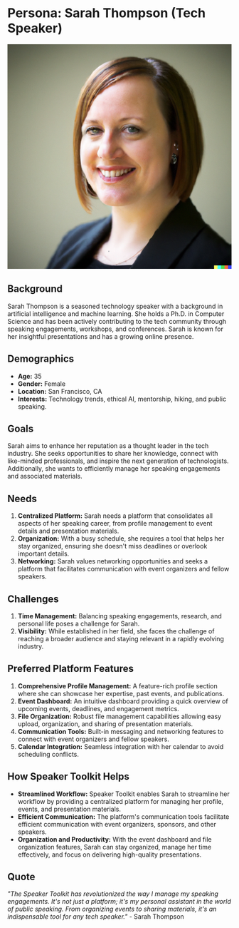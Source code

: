# Persona: Sarah Thompson (Tech Speaker)

![Sarah Thompson](images/sarah-thompson.png)

## Background
Sarah Thompson is a seasoned technology speaker with a background in artificial intelligence and machine learning. She holds a Ph.D. in Computer Science and has been actively contributing to the tech community through speaking engagements, workshops, and conferences. Sarah is known for her insightful presentations and has a growing online presence.

## Demographics
- **Age:** 35
- **Gender:** Female
- **Location:** San Francisco, CA
- **Interests:** Technology trends, ethical AI, mentorship, hiking, and public speaking.

## Goals
Sarah aims to enhance her reputation as a thought leader in the tech industry. She seeks opportunities to share her knowledge, connect with like-minded professionals, and inspire the next generation of technologists. Additionally, she wants to efficiently manage her speaking engagements and associated materials.

## Needs
1. **Centralized Platform:** Sarah needs a platform that consolidates all aspects of her speaking career, from profile management to event details and presentation materials.
2. **Organization:** With a busy schedule, she requires a tool that helps her stay organized, ensuring she doesn't miss deadlines or overlook important details.
3. **Networking:** Sarah values networking opportunities and seeks a platform that facilitates communication with event organizers and fellow speakers.

## Challenges
1. **Time Management:** Balancing speaking engagements, research, and personal life poses a challenge for Sarah.
2. **Visibility:** While established in her field, she faces the challenge of reaching a broader audience and staying relevant in a rapidly evolving industry.

## Preferred Platform Features
1. **Comprehensive Profile Management:** A feature-rich profile section where she can showcase her expertise, past events, and publications.
2. **Event Dashboard:** An intuitive dashboard providing a quick overview of upcoming events, deadlines, and engagement metrics.
3. **File Organization:** Robust file management capabilities allowing easy upload, organization, and sharing of presentation materials.
4. **Communication Tools:** Built-in messaging and networking features to connect with event organizers and fellow speakers.
5. **Calendar Integration:** Seamless integration with her calendar to avoid scheduling conflicts.

## How Speaker Toolkit Helps
- **Streamlined Workflow:** Speaker Toolkit enables Sarah to streamline her workflow by providing a centralized platform for managing her profile, events, and presentation materials.
- **Efficient Communication:** The platform's communication tools facilitate efficient communication with event organizers, sponsors, and other speakers.
- **Organization and Productivity:** With the event dashboard and file organization features, Sarah can stay organized, manage her time effectively, and focus on delivering high-quality presentations.

## Quote
*"The Speaker Toolkit has revolutionized the way I manage my speaking engagements. It's not just a platform; it's my personal assistant in the world of public speaking. From organizing events to sharing materials, it's an indispensable tool for any tech speaker."* - Sarah Thompson
